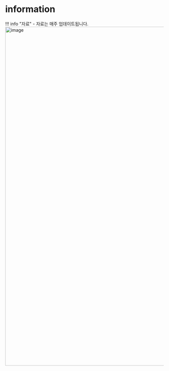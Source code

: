 # information

!!! info "자료"
    - 자료는 매주 업데이트됩니다.
<img width="1920" height="1080" alt="image" src="https://github.com/user-attachments/assets/f029229c-7091-4dca-a7a2-e0588b13bbc7" />

